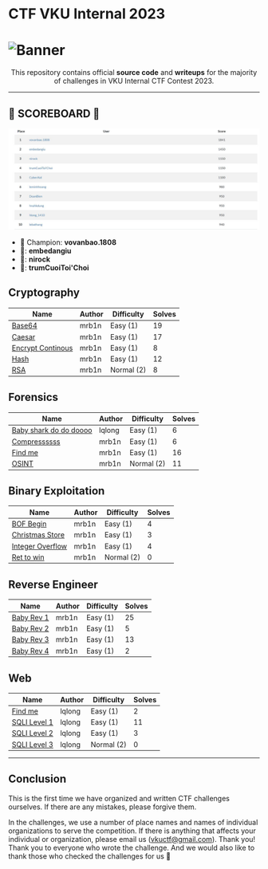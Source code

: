 # CTF VKU Internal 2023

# ![Banner][Banner]

<div align="center">

This repository contains official **source code** and **writeups** for the majority of challenges in VKU Internal CTF Contest 2023.

---

<div align="left">

## 👑 SCOREBOARD 👑

![Alt text](image/scoreboard.jpg)

- 👑 Champion: **vovanbao.1808**
- 🥇: **embedangiu**
- 🥈: **nirock**
- 🥉: **trumCuoiToi'Choi**

</div>

</div>


## Cryptography

| Name                                                       | Author           | Difficulty | Solves |
| ---------------------------------------------------------- | ---------------- | ---------- | ------ |
| [Base64](Cryptography/base64/)                             | mrb1n            | Easy (1)   | 19     |
| [Caesar](Cryptography/caesar/)                             | mrb1n            | Easy (1)   | 17     |
| [Encrypt Continous](Cryptography/encrypt_continuous/)      | mrb1n            | Easy (1)   | 8      |
| [Hash](Cryptography/hash/)                                 | mrb1n            | Easy (1)   | 12     |
| [RSA](Cryptography/RSA/)                                   | mrb1n            | Normal (2) | 8      |

## Forensics

| Name                                                          | Author           | Difficulty | Solves |
| ------------------------------------------------------------- | ---------------- | ---------- | ------ |
| [Baby shark do do doooo](Forensics/baby_shark_do_do_doooooo/) | lqlong           | Easy (1)   | 6      |
| [Compressssss](Forensics/compresssss/)                        | mrb1n            | Easy (1)   | 6      |
| [Find me](Forensics/find_me/)                                 | mrb1n            | Easy (1)   | 16     |
| [OSINT](Forensics/osint/)                                     | mrb1n            | Normal (2) | 11     |

## Binary Exploitation

| Name                                                       | Author           | Difficulty | Solves |
| ---------------------------------------------------------- | ---------------- | ---------- | ------ |
| [BOF Begin](PWN/bof-begin/)                                | mrb1n            | Easy (1)   | 4      |
| [Christmas Store](PWN/christmas-store/)                    | mrb1n            | Easy (1)   | 3      |
| [Integer Overflow](PWN/integer-overflow/)                  | mrb1n            | Easy (1)   | 4      |
| [Ret to win](PWN/ret2win/)                                 | mrb1n            | Normal (2) | 0      |

## Reverse Engineer

| Name                                                       | Author           | Difficulty | Solves |
| ---------------------------------------------------------- | ---------------- | ---------- | ------ |
| [Baby Rev 1](RE/baby-rev-1/)                               | mrb1n            | Easy (1)   | 25     |
| [Baby Rev 2](RE/baby-rev-2/)                               | mrb1n            | Easy (1)   | 5      |
| [Baby Rev 3](RE/baby-rev-3/)                               | mrb1n            | Easy (1)   | 13     |
| [Baby Rev 4](RE/baby-rev-4/)                               | mrb1n            | Easy (1)   | 2      |

## Web

| Name                                                       | Author           | Difficulty | Solves |
| ---------------------------------------------------------- | ---------------- | ---------- | ------ |
| [Find me](Web/FIND_ME/)                                    | lqlong           | Easy (1)   | 2      |
| [SQLI Level 1](Web/SQLI_LEVEL_1/)                          | lqlong           | Easy (1)   | 11     |
| [SQLI Level 2](Web/SQLI_LEVEL_2/)                          | lqlong           | Easy (1)   | 3      |
| [SQLI Level 3](Web/SQLI_LEVEL_3/)                          | lqlong           | Normal (2) | 0      |

---

## Conclusion

This is the first time we have organized and written CTF challenges ourselves. If there are any mistakes, please forgive them.

In the challenges, we use a number of place names and names of individual organizations to serve the competition. If there is anything that affects your individual or organization, please email us (<vkuctf@gmail.com>). Thank you!
Thank you to everyone who wrote the challenge. And we would also like to thank those who checked the challenges for us 🥰

[Banner]: https://files.catbox.moe/vw1zzo.png
